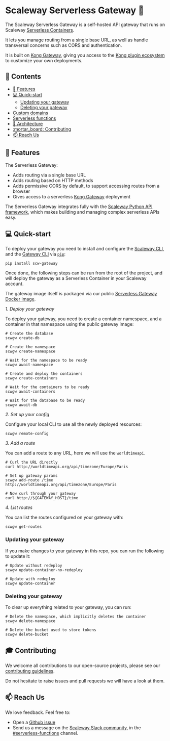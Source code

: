 # Scaleway Serverless Gateway :door:

The Scaleway Serverless Gateway is a self-hosted API gateway that runs on Scaleway [Serverless Containers](https://www.scaleway.com/en/serverless-containers/).

It lets you manage routing from a single base URL, as well as handle transversal concerns such as CORS and authentication.

It is built on [Kong Gateway](https://docs.konghq.com/gateway/latest/), giving you access to the [Kong plugin ecosystem](https://docs.konghq.com/hub/) to customize your own deployments.

## :page_with_curl: Contents

- [:rocket: Features](#rocket-features)
- [:computer: Quick-start](#computer-quick-start)
  - [Updating your gateway](#updating-your-gateway)
  - [Deleting your gateway](#deleting-your-gateway)
- [Custom domains](docs/custom-domain.md)
- [Serverless functions](docs/serverless.md)
- [:hammer: Architecture](docs/architecture.md)
- [:mortar\_board: Contributing](#mortar_board-contributing)
- [:mailbox: Reach Us](#mailbox-reach-us)

## :rocket: Features

The Serverless Gateway:

- Adds routing via a single base URL
- Adds routing based on HTTP methods
- Adds permissive CORS by default, to support accessing routes from a browser
- Gives access to a serverless [Kong Gateway](https://docs.konghq.com/gateway/latest/) deployment

The Serverless Gateway integrates fully with the [Scaleway Python API framework](https://github.com/scaleway/serverless-api-project), which makes building and managing complex serverless APIs easy.

## :computer: Quick-start

To deploy your gateway you need to install and configure the [Scaleway CLI](https://github.com/scaleway/scaleway-cli), and the [Gateway CLI](https://pypi.org/project/scw-gateway/) via [`pip`](https://pip.pypa.io/en/stable/index.html):

```console
pip install scw-gateway
```

Once done, the following steps can be run from the root of the project, and will deploy the gateway as a Serverless Container in your Scaleway account.

The gateway image itself is packaged via our public [Serverless Gateway Docker image](https://hub.docker.com/r/scaleway/serverless-gateway).

*1. Deploy your gateway*

To deploy your gateway, you need to create a container namespace, and a container in that namespace using the public gateway image:

```console
# Create the database
scwgw create-db

# Create the namespace
scwgw create-namespace

# Wait for the namespace to be ready
scwgw await-namespace

# Create and deploy the containers
scwgw create-containers

# Wait for the containers to be ready
scwgw await-containers

# Wait for the database to be ready
scwgw await-db
```

*2. Set up your config*

Configure your local CLI to use all the newly deployed resources:

```console
scwgw remote-config
```

*3. Add a route*

You can add a route to any URL, here we will use the `worldtimeapi`.

```console
# Curl the URL directly
curl http://worldtimeapi.org/api/timezone/Europe/Paris

# Set up gateway params
scwgw add-route /time http://worldtimeapi.org/api/timezone/Europe/Paris

# Now curl through your gateway
curl http://${GATEWAY_HOST}/time
```

*4. List routes*

You can list the routes configured on your gateway with:

```console
scwgw get-routes
```

### Updating your gateway

If you make changes to your gateway in this repo, you can run the following to update it:

```console
# Update without redeploy
scwgw update-container-no-redeploy

# Update with redeploy
scwgw update-container
```

### Deleting your gateway

To clear up everything related to your gateway, you can run:

```console
# Delete the namespace, which implicitly deletes the container
scwgw delete-namespace

# Delete the bucket used to store tokens
scwgw delete-bucket
```

## :mortar_board: Contributing

We welcome all contributions to our open-source projects, please see our [contributing guidelines](./.github/CONTRIBUTING.md).

Do not hesitate to raise issues and pull requests we will have a look at them.

## :mailbox: Reach Us

We love feedback. Feel free to:

- Open a [Github issue](https://github.com/scaleway/serverless-functions-python/issues/new)
- Send us a message on the [Scaleway Slack community](https://slack.scaleway.com/), in the [#serverless-functions](https://scaleway-community.slack.com/app_redirect?channel=serverless-functions) channel.
